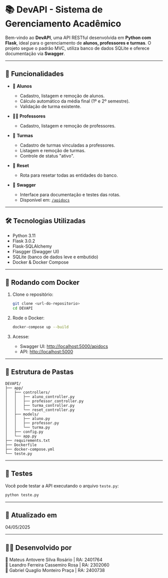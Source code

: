 # 📚 DevAPI - Sistema de Gerenciamento Acadêmico

Bem-vindo ao **DevAPI**, uma API RESTful desenvolvida em **Python com Flask**, ideal para o gerenciamento de **alunos, professores e turmas**. O projeto segue o padrão MVC, utiliza banco de dados SQLite e oferece documentação via **Swagger**.

---

## 🚀 Funcionalidades

- 📌 **Alunos**
  - Cadastro, listagem e remoção de alunos.
  - Cálculo automático da média final (1º e 2º semestre).
  - Validação de turma existente.

- 👨‍🏫 **Professores**
  - Cadastro, listagem e remoção de professores.

- 🏫 **Turmas**
  - Cadastro de turmas vinculadas a professores.
  - Listagem e remoção de turmas.
  - Controle de status "ativo".

- 🧹 **Reset**
  - Rota para resetar todas as entidades do banco.

- 🧾 **Swagger**
  - Interface para documentação e testes das rotas.
  - Disponível em: [`/apidocs`](http://localhost:5000/apidocs)

---

## 🛠️ Tecnologias Utilizadas

- Python 3.11
- Flask 3.0.2
- Flask-SQLAlchemy
- Flasgger (Swagger UI)
- SQLite (banco de dados leve e embutido)
- Docker & Docker Compose

---

## 🐳 Rodando com Docker

1. Clone o repositório:
   ```bash
   git clone <url-do-repositorio>
   cd DEVAPI
   ```

2. Rode o Docker:
   ```bash
   docker-compose up --build
   ```

3. Acesse:
   - Swagger UI: [http://localhost:5000/apidocs](http://localhost:5000/apidocs)
   - API: [http://localhost:5000](http://localhost:5000)

---

## 📂 Estrutura de Pastas

```
DEVAPI/
├── app/
│   ├── controllers/
│   │   ├── aluno_controller.py
│   │   ├── professor_controller.py
│   │   ├── turma_controller.py
│   │   └── reset_controller.py
│   ├── models/
│   │   ├── aluno.py
│   │   ├── professor.py
│   │   └── turma.py
│   ├── config.py
│   └── app.py
├── requirements.txt
├── Dockerfile
├── docker-compose.yml
└── teste.py
```

---

## 🧪 Testes

Você pode testar a API executando o arquivo `teste.py`:

```bash
python teste.py
```

---

## 📅 Atualizado em

04/05/2025

---

## 👨‍💻 Desenvolvido por

👤 Mateus Antovere Silva Rosário | RA: 2401764<br>
👤 Leandro Ferreira Cassemiro Rosa | RA: 2302060<br>
👤 Gabriel Quaglio Monteiro Praça | RA: 2400738

